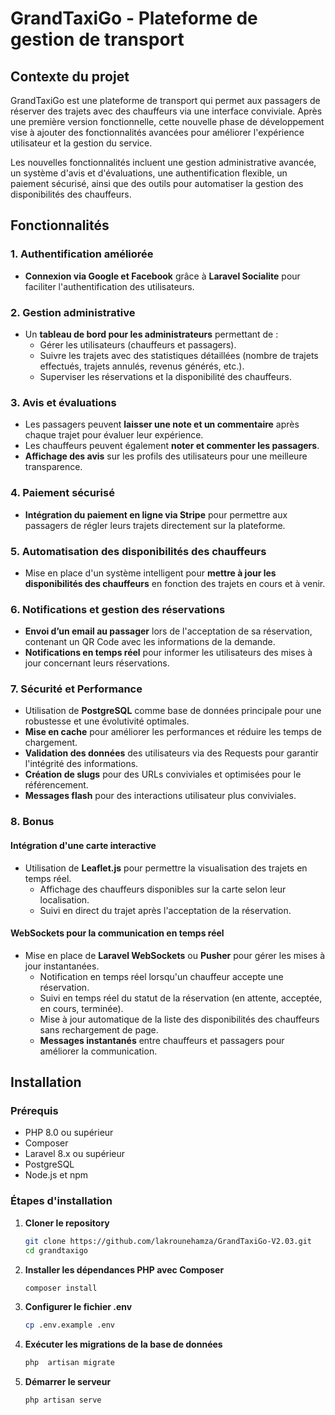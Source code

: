 # GrandTaxiGo - Plateforme de gestion de transport

## Contexte du projet

GrandTaxiGo est une plateforme de transport qui permet aux passagers de réserver des trajets avec des chauffeurs via une interface conviviale. Après une première version fonctionnelle, cette nouvelle phase de développement vise à ajouter des fonctionnalités avancées pour améliorer l'expérience utilisateur et la gestion du service.

Les nouvelles fonctionnalités incluent une gestion administrative avancée, un système d'avis et d'évaluations, une authentification flexible, un paiement sécurisé, ainsi que des outils pour automatiser la gestion des disponibilités des chauffeurs.

## Fonctionnalités

### 1. Authentification améliorée
- **Connexion via Google et Facebook** grâce à **Laravel Socialite** pour faciliter l'authentification des utilisateurs.

### 2. Gestion administrative
- Un **tableau de bord pour les administrateurs** permettant de :
  - Gérer les utilisateurs (chauffeurs et passagers).
  - Suivre les trajets avec des statistiques détaillées (nombre de trajets effectués, trajets annulés, revenus générés, etc.).
  - Superviser les réservations et la disponibilité des chauffeurs.

### 3. Avis et évaluations
- Les passagers peuvent **laisser une note et un commentaire** après chaque trajet pour évaluer leur expérience.
- Les chauffeurs peuvent également **noter et commenter les passagers**.
- **Affichage des avis** sur les profils des utilisateurs pour une meilleure transparence.

### 4. Paiement sécurisé
- **Intégration du paiement en ligne via Stripe** pour permettre aux passagers de régler leurs trajets directement sur la plateforme.

### 5. Automatisation des disponibilités des chauffeurs
- Mise en place d'un système intelligent pour **mettre à jour les disponibilités des chauffeurs** en fonction des trajets en cours et à venir.

### 6. Notifications et gestion des réservations
- **Envoi d’un email au passager** lors de l'acceptation de sa réservation, contenant un QR Code avec les informations de la demande.
- **Notifications en temps réel** pour informer les utilisateurs des mises à jour concernant leurs réservations.

### 7. Sécurité et Performance
- Utilisation de **PostgreSQL** comme base de données principale pour une robustesse et une évolutivité optimales.
- **Mise en cache** pour améliorer les performances et réduire les temps de chargement.
- **Validation des données** des utilisateurs via des Requests pour garantir l'intégrité des informations.
- **Création de slugs** pour des URLs conviviales et optimisées pour le référencement.
- **Messages flash** pour des interactions utilisateur plus conviviales.

### 8. Bonus

#### Intégration d'une carte interactive
- Utilisation de **Leaflet.js** pour permettre la visualisation des trajets en temps réel.
  - Affichage des chauffeurs disponibles sur la carte selon leur localisation.
  - Suivi en direct du trajet après l'acceptation de la réservation.

#### WebSockets pour la communication en temps réel
- Mise en place de **Laravel WebSockets** ou **Pusher** pour gérer les mises à jour instantanées.
  - Notification en temps réel lorsqu'un chauffeur accepte une réservation.
  - Suivi en temps réel du statut de la réservation (en attente, acceptée, en cours, terminée).
  - Mise à jour automatique de la liste des disponibilités des chauffeurs sans rechargement de page.
  - **Messages instantanés** entre chauffeurs et passagers pour améliorer la communication.

## Installation

### Prérequis
- PHP 8.0 ou supérieur
- Composer
- Laravel 8.x ou supérieur
- PostgreSQL
- Node.js et npm

### Étapes d'installation

1. **Cloner le repository**

   ```bash
   git clone https://github.com/lakrounehamza/GrandTaxiGo-V2.03.git
   cd grandtaxigo
2. **Installer les dépendances PHP avec Composer**

    ```bash
    composer install

3. **Configurer le fichier .env**

    ```bash
    cp .env.example .env

4. **Exécuter les migrations de la base de données**

    ```bash 
    php  artisan migrate

5. **Démarrer le serveur**
    ```bash 
    php artisan serve
